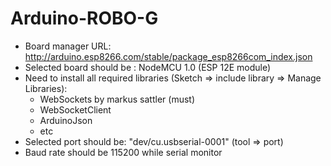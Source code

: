 # Arduino-ROBO-G


- Board manager URL: http://arduino.esp8266.com/stable/package_esp8266com_index.json
- Selected board should be : NodeMCU 1.0 (ESP 12E module)
- Need to install all required libraries (Sketch => include library => Manage Libraries): 
  - WebSockets by markus sattler (must)
  - WebSocketClient
  - ArduinoJson
  - etc
- Selected port should be: "dev/cu.usbserial-0001" (tool => port)
- Baud rate should be 115200 while serial monitor
